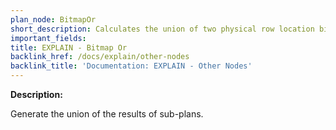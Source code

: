 ```yaml
---
plan_node: BitmapOr
short_description: Calculates the union of two physical row location bitmaps.
important_fields:
title: EXPLAIN - Bitmap Or
backlink_href: /docs/explain/other-nodes
backlink_title: 'Documentation: EXPLAIN - Other Nodes'
---
```


**Description:**

Generate the union of the results of sub-plans.